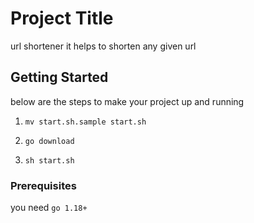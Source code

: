 # Project Title

url shortener it helps to shorten any given url

## Getting Started

below are the steps to make your project up and running

1. `mv start.sh.sample start.sh`

2. `go download`

3. `sh start.sh`

### Prerequisites

you need `go 1.18+`
